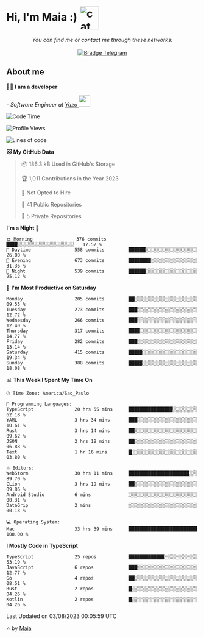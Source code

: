 <h1 align="left">Hi, I'm Maia :) 
<img src="https://emojis.slackmojis.com/emojis/images/1643509834/36299/black-cat.gif?1643509834" width="50" height="60" align="center"  alt="cat"/>
</h1>

<p align="center">
    <i>You can find me or contact me through these networks:</i>
    <br/><br/>
    <a href="https://t.me/mrootx" target="_blank">
        <img src="https://img.shields.io/badge/-Telegram-2CA5E0?logo=telegram&style=flat&logoColor=white" alt="Bradge Telegram" />
    </a>
</p>

## About me

:technologist: <strong>I am a developer</strong> <br>

<p><em> - Software Engineer at <a href="[https://pdasolucoes.com.br](https://yazo.com.br/)">Yazo
</a><img src="https://media.giphy.com/media/WUlplcMpOCEmTGBtBW/giphy.gif" width="30"> 
</em></p>

<!--START_SECTION:waka-->
![Code Time](http://img.shields.io/badge/Code%20Time-2%2C988%20hrs%2015%20mins-blue)

![Profile Views](http://img.shields.io/badge/Profile%20Views-6-blue)

![Lines of code](https://img.shields.io/badge/From%20Hello%20World%20I%27ve%20Written-484.2%20thousand%20lines%20of%20code-blue)

**🐱 My GitHub Data** 

> 📦 186.3 kB Used in GitHub's Storage 
 > 
> 🏆 1,011 Contributions in the Year 2023
 > 
> 🚫 Not Opted to Hire
 > 
> 📜 41 Public Repositories 
 > 
> 🔑 5 Private Repositories 
 > 
**I'm a Night 🦉** 

```text
🌞 Morning                376 commits         ████░░░░░░░░░░░░░░░░░░░░░   17.52 % 
🌆 Daytime                558 commits         ██████░░░░░░░░░░░░░░░░░░░   26.00 % 
🌃 Evening                673 commits         ████████░░░░░░░░░░░░░░░░░   31.36 % 
🌙 Night                  539 commits         ██████░░░░░░░░░░░░░░░░░░░   25.12 % 
```
📅 **I'm Most Productive on Saturday** 

```text
Monday                   205 commits         ██░░░░░░░░░░░░░░░░░░░░░░░   09.55 % 
Tuesday                  273 commits         ███░░░░░░░░░░░░░░░░░░░░░░   12.72 % 
Wednesday                266 commits         ███░░░░░░░░░░░░░░░░░░░░░░   12.40 % 
Thursday                 317 commits         ████░░░░░░░░░░░░░░░░░░░░░   14.77 % 
Friday                   282 commits         ███░░░░░░░░░░░░░░░░░░░░░░   13.14 % 
Saturday                 415 commits         █████░░░░░░░░░░░░░░░░░░░░   19.34 % 
Sunday                   388 commits         █████░░░░░░░░░░░░░░░░░░░░   18.08 % 
```


📊 **This Week I Spent My Time On** 

```text
🕑︎ Time Zone: America/Sao_Paulo

💬 Programming Languages: 
TypeScript               20 hrs 55 mins      ████████████████░░░░░░░░░   62.18 % 
YAML                     3 hrs 34 mins       ███░░░░░░░░░░░░░░░░░░░░░░   10.61 % 
Rust                     3 hrs 14 mins       ██░░░░░░░░░░░░░░░░░░░░░░░   09.62 % 
JSON                     2 hrs 18 mins       ██░░░░░░░░░░░░░░░░░░░░░░░   06.88 % 
Text                     1 hr 16 mins        █░░░░░░░░░░░░░░░░░░░░░░░░   03.80 % 

🔥 Editors: 
WebStorm                 30 hrs 11 mins      ██████████████████████░░░   89.70 % 
CLion                    3 hrs 19 mins       ██░░░░░░░░░░░░░░░░░░░░░░░   09.86 % 
Android Studio           6 mins              ░░░░░░░░░░░░░░░░░░░░░░░░░   00.31 % 
DataGrip                 2 mins              ░░░░░░░░░░░░░░░░░░░░░░░░░   00.13 % 

💻 Operating System: 
Mac                      33 hrs 39 mins      █████████████████████████   100.00 % 
```

**I Mostly Code in TypeScript** 

```text
TypeScript               25 repos            █████████████░░░░░░░░░░░░   53.19 % 
JavaScript               6 repos             ███░░░░░░░░░░░░░░░░░░░░░░   12.77 % 
Go                       4 repos             ██░░░░░░░░░░░░░░░░░░░░░░░   08.51 % 
Rust                     2 repos             █░░░░░░░░░░░░░░░░░░░░░░░░   04.26 % 
Kotlin                   2 repos             █░░░░░░░░░░░░░░░░░░░░░░░░   04.26 % 
```




 Last Updated on 03/08/2023 00:05:59 UTC
<!--END_SECTION:waka-->

⭐️ by [Maia](https://github.com/gabrielmaialva33/)


